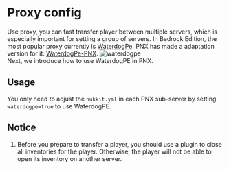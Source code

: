 # Proxy config
Use proxy, you can fast transfer player between multiple servers,
which is especially important for setting a group of servers. In Bedrock Edition,
the most popular proxy currently is [WaterdogPe](https://github.com/WaterdogPE/WaterdogPE).
PNX has made a adaptation version for it: [WaterdogPe-PNX](https://github.com/PowerNukkitX/WaterdogPE-PNX).
![waterdogpe](/docs/waterdogpe001.png)  
Next, we introduce how to use WaterdogPE in PNX.
## Usage

You only need to adjust the `nukkit.yml` in each PNX sub-server by setting `waterdogpe=true` to use WaterdogPE.

## Notice
1. Before you prepare to transfer a player, you should use a plugin to close all inventories for the player.
Otherwise, the player will not be able to open its inventory on another server.
